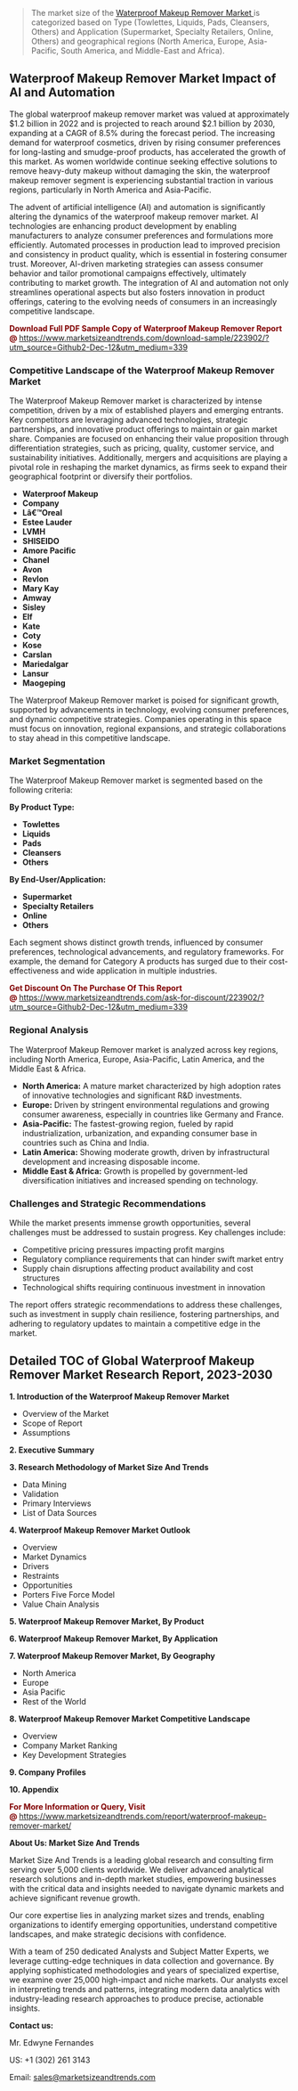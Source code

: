 <blockquote><p>The market size of the <a href="https://www.marketsizeandtrends.com/download-sample/223902/?utm_source=Github2-Dec-12&amp;utm_medium=339" target="_blank">Waterproof Makeup Remover Market </a>is categorized based on Type (Towlettes, Liquids, Pads, Cleansers, Others) and Application (Supermarket, Specialty Retailers, Online, Others) and geographical regions (North America, Europe, Asia-Pacific, South America, and Middle-East and Africa).</p></blockquote><p><h2>Waterproof Makeup Remover Market Impact of AI and Automation</h2><p>The global waterproof makeup remover market was valued at approximately $1.2 billion in 2022 and is projected to reach around $2.1 billion by 2030, expanding at a CAGR of 8.5% during the forecast period. The increasing demand for waterproof cosmetics, driven by rising consumer preferences for long-lasting and smudge-proof products, has accelerated the growth of this market. As women worldwide continue seeking effective solutions to remove heavy-duty makeup without damaging the skin, the waterproof makeup remover segment is experiencing substantial traction in various regions, particularly in North America and Asia-Pacific.</p><p>The advent of artificial intelligence (AI) and automation is significantly altering the dynamics of the waterproof makeup remover market. AI technologies are enhancing product development by enabling manufacturers to analyze consumer preferences and formulations more efficiently. Automated processes in production lead to improved precision and consistency in product quality, which is essential in fostering consumer trust. Moreover, AI-driven marketing strategies can assess consumer behavior and tailor promotional campaigns effectively, ultimately contributing to market growth. The integration of AI and automation not only streamlines operational aspects but also fosters innovation in product offerings, catering to the evolving needs of consumers in an increasingly competitive landscape.</p></p><p><strong><span style="color: #800000;">Download Full PDF Sample Copy of Waterproof Makeup Remover Report @</span>&nbsp;</strong><a href="https://www.marketsizeandtrends.com/download-sample/223902/?utm_source=Github2-Dec-12&amp;utm_medium=339">https://www.marketsizeandtrends.com/download-sample/223902/?utm_source=Github2-Dec-12&amp;utm_medium=339</a></p><h3>Competitive Landscape of the Waterproof Makeup Remover Market</h3><p>The Waterproof Makeup Remover market is characterized by intense competition, driven by a mix of established players and emerging entrants. Key competitors are leveraging advanced technologies, strategic partnerships, and innovative product offerings to maintain or gain market share. Companies are focused on enhancing their value proposition through differentiation strategies, such as pricing, quality, customer service, and sustainability initiatives. Additionally, mergers and acquisitions are playing a pivotal role in reshaping the market dynamics, as firms seek to expand their geographical footprint or diversify their portfolios.</p><p><strong><p><ul><li>Waterproof Makeup </li><li> Company </li><li> Lâ€™Oreal </li><li> Estee Lauder </li><li> LVMH </li><li> SHISEIDO </li><li> Amore Pacific </li><li> Chanel </li><li> Avon </li><li> Revlon </li><li> Mary Kay </li><li> Amway </li><li> Sisley </li><li> Elf </li><li> Kate </li><li> Coty </li><li> Kose </li><li> Carslan </li><li> Mariedalgar </li><li> Lansur </li><li> Maogeping</p></li></ul></p></strong></p><p>The Waterproof Makeup Remover market is poised for significant growth, supported by advancements in technology, evolving consumer preferences, and dynamic competitive strategies. Companies operating in this space must focus on innovation, regional expansions, and strategic collaborations to stay ahead in this competitive landscape.</p><h3>Market Segmentation</h3><p>The Waterproof Makeup Remover market is segmented based on the following criteria:</p><p><strong>By Product Type:</strong></p><p><strong><p><ul><li>Towlettes </li><li> Liquids </li><li> Pads </li><li> Cleansers </li><li> Others</p></li></ul></p></strong></p><p><strong>By End-User/Application:</strong></p><p><strong><p><ul><li>Supermarket </li><li> Specialty Retailers </li><li> Online </li><li> Others</p></li></ul></p></strong></p><p>Each segment shows distinct growth trends, influenced by consumer preferences, technological advancements, and regulatory frameworks. For example, the demand for Category A products has surged due to their cost-effectiveness and wide application in multiple industries.</p><p><strong><span style="color: #800000;">Get Discount On The Purchase Of This Report @&nbsp;</span></strong><a href="https://www.marketsizeandtrends.com/ask-for-discount/223902/?utm_source=Github2-Dec-12&amp;utm_medium=339">https://www.marketsizeandtrends.com/ask-for-discount/223902/?utm_source=Github2-Dec-12&amp;utm_medium=339</a></p><h3>Regional Analysis</h3><p>The Waterproof Makeup Remover market is analyzed across key regions, including North America, Europe, Asia-Pacific, Latin America, and the Middle East &amp; Africa.</p><ul><li><strong>North America:</strong> A mature market characterized by high adoption rates of innovative technologies and significant R&amp;D investments.</li><li><strong>Europe:</strong> Driven by stringent environmental regulations and growing consumer awareness, especially in countries like Germany and France.</li><li><strong>Asia-Pacific:</strong> The fastest-growing region, fueled by rapid industrialization, urbanization, and expanding consumer base in countries such as China and India.</li><li><strong>Latin America:</strong> Showing moderate growth, driven by infrastructural development and increasing disposable income.</li><li><strong>Middle East &amp; Africa:</strong> Growth is propelled by government-led diversification initiatives and increased spending on technology.</li></ul><h3>Challenges and Strategic Recommendations</h3><p>While the market presents immense growth opportunities, several challenges must be addressed to sustain progress. Key challenges include:</p><ul><li>Competitive pricing pressures impacting profit margins</li><li>Regulatory compliance requirements that can hinder swift market entry</li><li>Supply chain disruptions affecting product availability and cost structures</li><li>Technological shifts requiring continuous investment in innovation</li></ul><p>The report offers strategic recommendations to address these challenges, such as investment in supply chain resilience, fostering partnerships, and adhering to regulatory updates to maintain a competitive edge in the market.</p><h2>Detailed TOC of Global Waterproof Makeup Remover Market Research Report, 2023-2030</h2><p><strong>1. Introduction of the Waterproof Makeup Remover Market</strong></p><ul><li>Overview of the Market</li><li>Scope of Report</li><li>Assumptions&nbsp;</li></ul><p><strong>2. Executive Summary</strong></p><p><strong>3. Research Methodology of <strong>Market Size And Trends</strong></strong></p><ul><li>Data Mining</li><li>Validation</li><li>Primary Interviews</li><li>List of Data Sources&nbsp;</li></ul><p><strong>4. Waterproof Makeup Remover Market Outlook</strong></p><ul><li>Overview</li><li>Market Dynamics</li><li>Drivers</li><li>Restraints</li><li>Opportunities</li><li>Porters Five Force Model</li><li>Value Chain Analysis&nbsp;</li></ul><p><strong>5. Waterproof Makeup Remover Market, By Product</strong></p><p><strong>6. Waterproof Makeup Remover Market, By Application</strong></p><p><strong>7. Waterproof Makeup Remover Market, By Geography</strong></p><ul><li>North America</li><li>Europe</li><li>Asia Pacific</li><li>Rest of the World&nbsp;</li></ul><p><strong>8. Waterproof Makeup Remover Market Competitive Landscape</strong></p><ul><li>Overview</li><li>Company Market Ranking</li><li>Key Development Strategies&nbsp;</li></ul><p><strong>9. Company Profiles</strong></p><p><strong>10. Appendix</strong></p><p><strong><span style="color: #800000;">For More Information or Query, Visit @&nbsp;</span></strong><a href="https://www.marketsizeandtrends.com/report/waterproof-makeup-remover-market/">https://www.marketsizeandtrends.com/report/waterproof-makeup-remover-market/</a></p><p></p><p><strong>About Us:&nbsp;Market Size And Trends</strong></p><p>Market Size And Trends&nbsp;is a leading global research and consulting firm serving over 5,000 clients worldwide. We deliver advanced analytical research solutions and in-depth market studies, empowering businesses with the critical data and insights needed to navigate dynamic markets and achieve significant revenue growth.</p><p>Our core expertise lies in analyzing market sizes and trends, enabling organizations to identify emerging opportunities, understand competitive landscapes, and make strategic decisions with confidence.</p><p>With a team of 250 dedicated Analysts and Subject Matter Experts, we leverage cutting-edge techniques in data collection and governance. By applying sophisticated methodologies and years of specialized expertise, we examine over 25,000 high-impact and niche markets. Our analysts excel in interpreting trends and patterns, integrating modern data analytics with industry-leading research approaches to produce precise, actionable insights.</p><p><strong>Contact us:</strong></p><p>Mr. Edwyne Fernandes</p><p>US: +1 (302) 261 3143</p><p>Email: <a href="mailto:sales@marketsizeandtrends.com">sales@marketsizeandtrends.com</a>&nbsp;</p>
